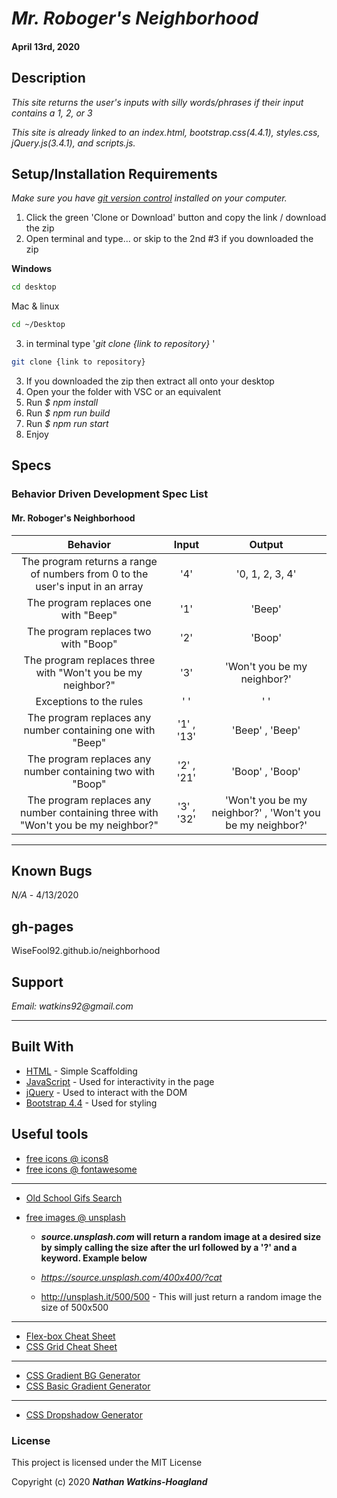 # _Mr. Roboger's Neighborhood_

#### April 13rd, 2020

## Description

_This site returns the user's inputs with silly words/phrases if their input contains a 1, 2, or 3_

_This site is already linked to an index.html, bootstrap.css(4.4.1), styles.css, jQuery.js(3.4.1), and scripts.js._

## Setup/Installation Requirements

_Make sure you have [git version control](https://git-scm.com/downloads) installed on your computer._

1. Click the green 'Clone or Download' button and copy the link / download the zip
2. Open terminal and type... or skip to the 2nd #3 if you downloaded the zip

**Windows**

```sh
cd desktop
```

Mac & linux

```sh
cd ~/Desktop
```

3.  in terminal type '_git clone {link to repository}_ '

```sh
git clone {link to repository}
```
3. If you downloaded the zip then extract all onto your desktop
4. Open your the folder with VSC or an equivalent
5. Run _$ npm install_
6. Run _$ npm run build_
7. Run _$ npm run start_
8. Enjoy

## Specs

### Behavior Driven Development Spec List
#### Mr. Roboger's Neighborhood
|                          Behavior                          | Input  | Output  |
| :--------------------------------------------------------: | :----: | :-----: |
| The program returns a range of numbers from 0 to the user's input in an array | '4' | '0, 1, 2, 3, 4'  |
| The program replaces one with "Beep" | '1' | 'Beep' |
| The program replaces two with "Boop" | '2' | 'Boop' |
| The program replaces three with "Won't you be my neighbor?" | '3' | 'Won't you be my neighbor?' |
| Exceptions to the rules | ' ' | ' ' |
| The program replaces any number containing one with "Beep" | '1' , '13' | 'Beep' , 'Beep' |  
| The program replaces any number containing two with "Boop" | '2' , '21' | 'Boop' , 'Boop' |
| The program replaces any number containing three with "Won't you be my neighbor?" | '3' , '32' | 'Won't you be my neighbor?' , 'Won't you be my neighbor?' |


---
## Known Bugs

_N/A_ - 4/13/2020

## gh-pages

WiseFool92.github.io/neighborhood

## Support

_Email: watkins92@gmail.com_

---
## Built With

- [HTML](https://developer.mozilla.org/en-US/docs/Web/HTML) - Simple Scaffolding
- [JavaScript](https://developer.mozilla.org/en-US/docs/Web/JavaScript) - Used for interactivity in the page
- [jQuery](https://jquery.com/) - Used to interact with the DOM
- [Bootstrap 4.4](https://getbootstrap.com/) - Used for styling

## Useful tools

- [free icons @ icons8](https://icons8.com/)
- [free icons @ fontawesome](https://fontawesome.com/)

---

- [Old School Gifs Search](https://gifcities.org/)
- [free images @ unsplash](https://unsplash.com/)

  - **_source.unsplash.com_ will return a random image at a desired size by simply calling the size after the url followed by a '?' and a keyword. Example below**

  - _https://source.unsplash.com/400x400/?cat_
  - http://unsplash.it/500/500 - This will just return a random image the size of 500x500

---

- [Flex-box Cheat Sheet](http://yoksel.github.io/flex-cheatsheet/)
- [CSS Grid Cheat Sheet](http://grid.malven.co/)

---

- [CSS Gradient BG Generator](https://mycolor.space/gradient)
- [CSS Basic Gradient Generator](https://cssgradient.io/)

---

- [CSS Dropshadow Generator](https://cssgenerator.org/box-shadow-css-generator.html)

### License

This project is licensed under the MIT License

Copyright (c) 2020 **_Nathan Watkins-Hoagland_**
